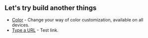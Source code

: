 ## Let's try build another things
- [Color](https://rizkysaskiaputra.github.io/lab/color) - Change your way of color customization, available on all devices.
- [Type a URL](https://rizkysaskiaputra.github.io/lab/type-a-url) - Test link.
